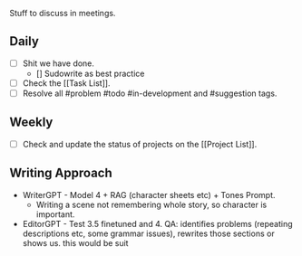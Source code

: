 Stuff to discuss in meetings. 

## Daily

- [ ] Shit we have done.
	- [] Sudowrite as best practice
- [ ] Check the [[Task List]].
- [ ] Resolve all #problem #todo  #in-development and #suggestion tags.

## Weekly

- [ ] Check and update the status of projects on the [[Project List]]. 



## Writing Approach

- WriterGPT - Model 4 + RAG (character sheets etc) + Tones Prompt.
	- Writing a scene not remembering whole story, so character is important. 
- EditorGPT - Test 3.5 finetuned and 4. QA: identifies problems (repeating descriptions etc, some grammar issues), rewrites those sections or shows us. 
this would be suit 